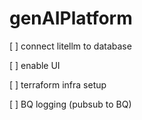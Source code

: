 # genAIPlatform

[ ] connect litellm to database

[ ] enable UI

[ ] terraform infra setup

[ ] BQ logging (pubsub to BQ)